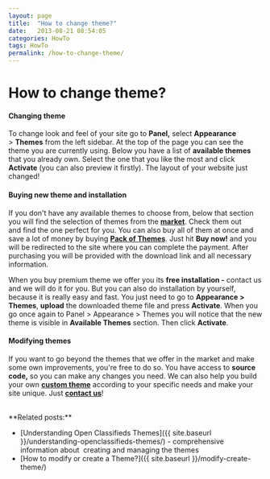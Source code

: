 ```yaml
---
layout: page
title:  "How to change theme?"
date:   2013-08-21 08:54:05
categories: HowTo
tags: HowTo
permalink: /how-to-change-theme/
---
```

# How to change theme?

#### **Changing theme**

To change look and feel of your site go to **Panel,** select **Appearance** > **Themes** from the left sidebar. At the top of the page you can see the theme you are currently using. Below you have a list of **available themes** that you already own. Select the one that you like the most and click **Activate** (you can also preview it firstly). The layout of your website just changed!

#### Buying new theme and installation

If you don't have any available themes to choose from, below that section you will find the selection of themes from the **[market](http://open-classifieds.com/market/)**. Check them out and find the one perfect for you. You can also buy all of them at once and save a lot of money by buying **[Pack of Themes](http://open-classifieds.com/market/pack-of-themes/)**. Just hit **Buy now!** and you will be redirected to the site where you can complete the payment. After purchasing you will be provided with the download link and all necessary information.

When you buy premium theme we offer you its **free installation -** contact us and we will do it for you. But you can also do installation by yourself, because it is really easy and fast. You just need to go to **Appearance > Themes**, **upload** the downloaded theme file and press **Activate**. When you go once again to Panel > Appearance > Themes you will notice that the new theme is visible in **Available Themes** section. Then click **Activate**.

#### Modifying themes

If you want to go beyond the themes that we offer in the market and make some own improvements, you're free to do so. You have access to **source code,** so you can make any changes you need. We can also help you build your own **[custom theme](http://open-classifieds.com/customization/)** according to your specific needs and make your site unique. Just **[contact us](http://open-classifieds.com/contact/)**!

<br>
**Related posts:**

  * [Understanding Open Classifieds Themes]({{ site.baseurl }}/understanding-openclassifieds-themes/) - comprehensive information about  creating and managing the themes
  * [How to modify or create a Theme?]({{ site.baseurl }}/modify-create-theme/)
  

<!--title: How to change theme?
link: http://open-classifieds.com/2013/08/21/how-to-change-theme/
author: 
description: 
post_id: 9572
created: 2013/08/21 10:54:05
created_gmt: 2013/08/21 08:54:05
comment_status: open
post_name: how-to-change-theme
status: publish
post_type: post-->